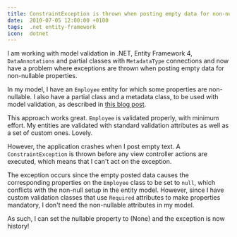 ```yaml
---
title: ConstraintException is thrown when posting empty data for non-nullable properties
date:  2010-07-05 12:00:00 +0100
tags:  .net entity-framework
icon:  dotnet
---
```


I am working with model validation in .NET, Entity Framework 4, `DataAnnotations` and
partial classes with `MetadataType` connections and now have a problem where exceptions
are thrown when posting empty data for non-nullable properties.

In my model, I have an `Employee` entity for which some properties are non-nullable.
I also have a partial class and a metadata class, to be used with model validation, 
as described in [this blog post](http://weblogs.asp.net/scottgu/archive/2010/01/15/asp-net-mvc-2-model-validation.aspx#7311799).

This approach works great. `Employee` is validated properly, with minimum effort. My
entities are validated with standard validation attributes as well as a set of custom
ones. Lovely.

However, the application crashes when I post empty text. A `ConstraintException` is
thrown before any view controller actions are executed, which means that I can't act
on the exception.

The exception occurs since the empty posted data causes the corresponding properties
on the `Employee` class to be set to `null`, which conflicts with the non-null setup
in the entity model. However, since I have custom validation classes that use 
`Required` attributes to make properties mandatory, I don't need the non-nullable
attributes in my model. 

As such, I can set the nullable property to (None) and the exception is now history!